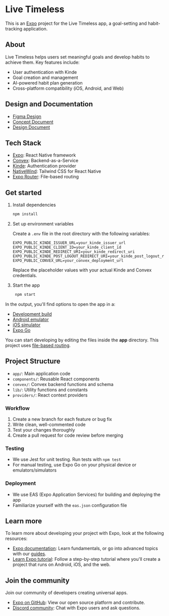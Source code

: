 # Live Timeless

This is an [Expo](https://expo.dev) project for the Live Timeless app, a goal-setting and habit-tracking application.

## About

Live Timeless helps users set meaningful goals and develop habits to achieve them. Key features include:

- User authentication with Kinde
- Goal creation and management
- AI-powered habit plan generation
- Cross-platform compatibility (iOS, Android, and Web)

## Design and Documentation

- [Figma Design](https://www.figma.com/design/Uo8lKmyyGjQzIUty6RH89t/Live-Timeless---Raul-Version?node-id=5-13450&t=F6wqbjoMY7NHUa7W-0)
- [Concept Document](https://docs.google.com/document/d/1OxHxL4G9lwTwSLeegsMo6ROS_LrOjwFMnz12L6zyV5E/edit#heading=h.yx6bzclsmjey)
- [Design Document](https://docs.google.com/document/d/1HXuIfBiUZFNLrclgBFoOvKhhSuzqUeZw0Kejc0UloGI/edit#heading=h.l55oku9vy9nf)

## Tech Stack

- [Expo](https://expo.dev): React Native framework
- [Convex](https://www.convex.dev/): Backend-as-a-Service
- [Kinde](https://kinde.com/): Authentication provider
- [NativeWind](https://www.nativewind.dev/): Tailwind CSS for React Native
- [Expo Router](https://docs.expo.dev/router/introduction/): File-based routing

## Get started

1. Install dependencies

   ```bash
   npm install
   ```

2. Set up environment variables

   Create a `.env` file in the root directory with the following variables:

   ```
   EXPO_PUBLIC_KINDE_ISSUER_URL=your_kinde_issuer_url
   EXPO_PUBLIC_KINDE_CLIENT_ID=your_kinde_client_id
   EXPO_PUBLIC_KINDE_REDIRECT_URI=your_kinde_redirect_uri
   EXPO_PUBLIC_KINDE_POST_LOGOUT_REDIRECT_URI=your_kinde_post_logout_redirect_uri
   EXPO_PUBLIC_CONVEX_URL=your_convex_deployment_url
   ```

   Replace the placeholder values with your actual Kinde and Convex credentials.

3. Start the app

   ```bash
    npm start
   ```

In the output, you'll find options to open the app in a:

- [Development build](https://docs.expo.dev/develop/development-builds/introduction/)
- [Android emulator](https://docs.expo.dev/workflow/android-studio-emulator/)
- [iOS simulator](https://docs.expo.dev/workflow/ios-simulator/)
- [Expo Go](https://expo.dev/go)

You can start developing by editing the files inside the **app** directory. This project uses [file-based routing](https://docs.expo.dev/router/introduction).

## Project Structure

- `app/`: Main application code
- `components/`: Reusable React components
- `convex/`: Convex backend functions and schema
- `lib/`: Utility functions and constants
- `providers/`: React context providers

### Workflow

1. Create a new branch for each feature or bug fix
2. Write clean, well-commented code
3. Test your changes thoroughly
4. Create a pull request for code review before merging

### Testing

- We use Jest for unit testing. Run tests with `npm test`
- For manual testing, use Expo Go on your physical device or emulators/simulators

### Deployment

- We use EAS (Expo Application Services) for building and deploying the app
- Familiarize yourself with the `eas.json` configuration file

## Learn more

To learn more about developing your project with Expo, look at the following resources:

- [Expo documentation](https://docs.expo.dev/): Learn fundamentals, or go into advanced topics with our [guides](https://docs.expo.dev/guides).
- [Learn Expo tutorial](https://docs.expo.dev/tutorial/introduction/): Follow a step-by-step tutorial where you'll create a project that runs on Android, iOS, and the web.

## Join the community

Join our community of developers creating universal apps.

- [Expo on GitHub](https://github.com/expo/expo): View our open source platform and contribute.
- [Discord community](https://chat.expo.dev): Chat with Expo users and ask questions.
